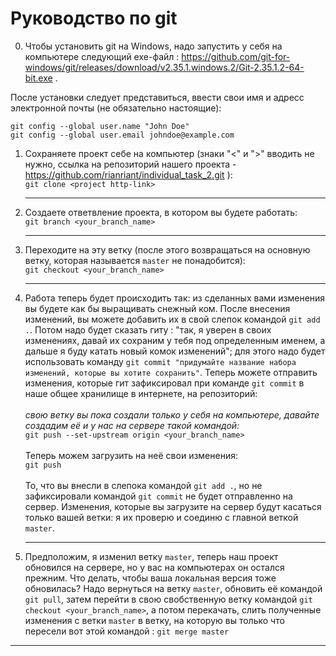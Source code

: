 # Руководство по git

0. Чтобы установить git на Windows, надо запустить у себя на компьютере следующий exe-файл : https://github.com/git-for-windows/git/releases/download/v2.35.1.windows.2/Git-2.35.1.2-64-bit.exe .

После установки следует представиться, ввести свои имя и адресс электронной почты (не обязательно настоящие):

```
git config --global user.name "John Doe"
git config --global user.email johndoe@example.com
```

1. Сохраняете проект себе на компьютер (знаки "<" и ">" вводить не нужно, ссылка на репозиторий нашего проекта - https://github.com/rianriant/individual_task_2.git ):\
   `git clone <project http-link>`
   ***
2. Создаете ответвление проекта, в котором вы будете работать:\
   `git branch <your_branch_name>`
   ***
3. Переходите на эту ветку (после этого возвращаться на основную ветку, которая называется `master` не понадобится):\
   `git checkout <your_branch_name>`
   ***
4. Работа теперь будет происходить так: из сделанных вами изменения вы будете как бы выращивать снежный ком. После внесения изменений, вы можете добавить их в свой слепок командой `git add .`. Потом надо будет сказать гиту : "так, я уверен в своих изменениях, давай их сохраним у тебя под определенным именем, а дальше я буду катать новый комок изменений"; для этого надо будет использовать команду `git commit "придумайте название набора изменений, которые вы хотите сохранить"`. Теперь можете отправить изменения, которые гит зафиксировал при команде `git commit` в наше общее хранилище в интернете, на репозиторий:\
   \
    _свою ветку вы пока создали только у себя на компьютере, давайте создадим её и у нас на сервере такой командой:_\
    `git push --set-upstream origin <your_branch_name>`\
    \
    Теперь можем загрузить на неё свои изменения:\
    `git push`\
    \
    То, что вы внесли в слепока командой `git add .`, но не зафиксировали командой `git commit` не будет отправленно на сервер.
   Изменения, которые вы загрузите на сервер будут касаться только вашей ветки: я их проверю и соединю с главной веткой `master`.

   ***

5. Предположим, я изменил ветку `master`, теперь наш проект обновился на сервере, но у вас на компьютерах он остался прежним. Что делать, чтобы ваша локальная версия тоже обновилась? Надо вернуться на ветку `master`, обновить её командой `git pull`, затем перейти в свою свобственную ветку командой `git checkout <your_branch_name>`, а потом перекачать, слить полученные изменения с ветки `master` в ветку, на которую вы только что пересели вот этой командой : `git merge master`

---
